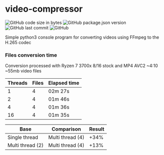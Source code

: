 # video-compressor

<img alt="GitHub code size in bytes" src="https://img.shields.io/github/languages/code-size/re-knownout/video-compressor"> <img alt="GitHub package.json version" src="https://img.shields.io/github/package-json/v/re-knownout/video-compressor"> <img alt="GitHub last commit" src="https://img.shields.io/github/last-commit/re-knownout/video-compressor"> <img alt="GitHub" src="https://img.shields.io/github/license/re-knownout/video-compressor">

Simple python3 console program for converting videos using FFmpeg to the H.265 codec

### Files conversion time

Conversion processed with Ryzen 7 3700x 8/16 stock and MP4 AVC2 ~4:10 ~55mb video files

| Threads | Files | Elapsed time |
|---------|-------|--------------|
| 1       | 4     | 02m 27s      |
| 2       | 4     | 01m 46s      |
| 4       | 4     | 01m 36s      |
| 16      | 4     | 01m 35s      |

| Base             | Comparison       | Result |
|------------------|------------------|--------|
| Single thread    | Multi thread (4) | +34%   |
| Multi thread (2) | Multi thread (4) | +13%   |


